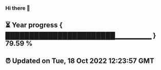 ### Hi there 👋
⏳ Year progress { ███████████████████████▁▁▁▁▁▁▁ } 79.59 %
---
⏰ Updated on Tue, 18 Oct 2022 12:23:57 GMT
---

